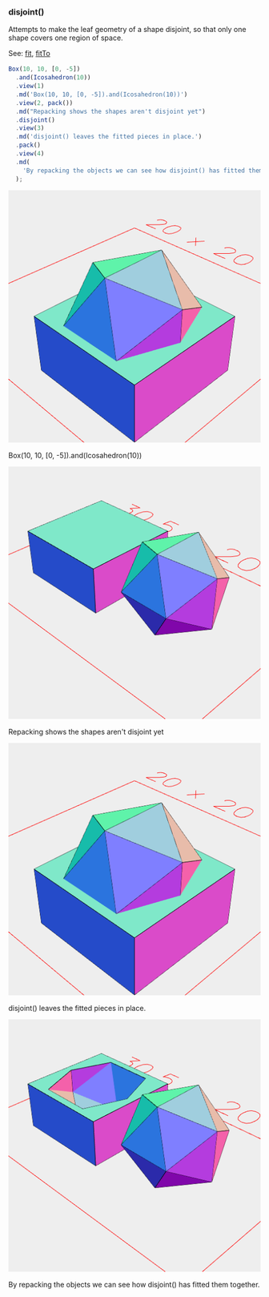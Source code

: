### disjoint()

Attempts to make the leaf geometry of a shape disjoint, so that only one shape covers one region of space.

See: [fit](../../nb/api/fit.nb), [fitTo](#https://raw.githubusercontent.com/jsxcad/JSxCAD/master/nb/api/fitTo.md)

```JavaScript
Box(10, 10, [0, -5])
  .and(Icosahedron(10))
  .view(1)
  .md('Box(10, 10, [0, -5]).and(Icosahedron(10))')
  .view(2, pack())
  .md("Repacking shows the shapes aren't disjoint yet")
  .disjoint()
  .view(3)
  .md('disjoint() leaves the fitted pieces in place.')
  .pack()
  .view(4)
  .md(
    'By repacking the objects we can see how disjoint() has fitted them together.'
  );
```

![Image](disjoint.md.0.png)

Box(10, 10, [0, -5]).and(Icosahedron(10))

![Image](disjoint.md.1.png)

Repacking shows the shapes aren't disjoint yet

![Image](disjoint.md.2.png)

disjoint() leaves the fitted pieces in place.

![Image](disjoint.md.3.png)

By repacking the objects we can see how disjoint() has fitted them together.
